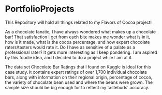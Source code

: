 # PortfolioProjects

This Repository will hold all things related to my Flavors of Cocoa project!

As a chocolate fanatic, I have always wondered what makes up a chocolate bar! That satisfaction I get from each bite makes me wonder what is in it, how is it made, what is the cocoa percentage, and how expert chocolate raters/tasters would rate it. Do I have as sensitive of a palate as a professional rater? It gets more interesting as I keep pondering. I am aspired by this foodie idea, and I decided to do a project while I am at it. 

The data set Chocolate Bar Ratings that I found on Kaggle is ideal for this case study. It contains expert ratings of over 1,700 individual chocolate bars, along with information on their regional origin, percentage of cocoa, the variety of chocolate bean used and where the beans were grown. The sample size should be big enough for to reflect my tastebuds' accuracy.

